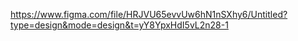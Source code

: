 https://www.figma.com/file/HRJVU65evvUw6hN1nSXhy6/Untitled?type=design&mode=design&t=yY8YpxHdI5vL2n28-1
